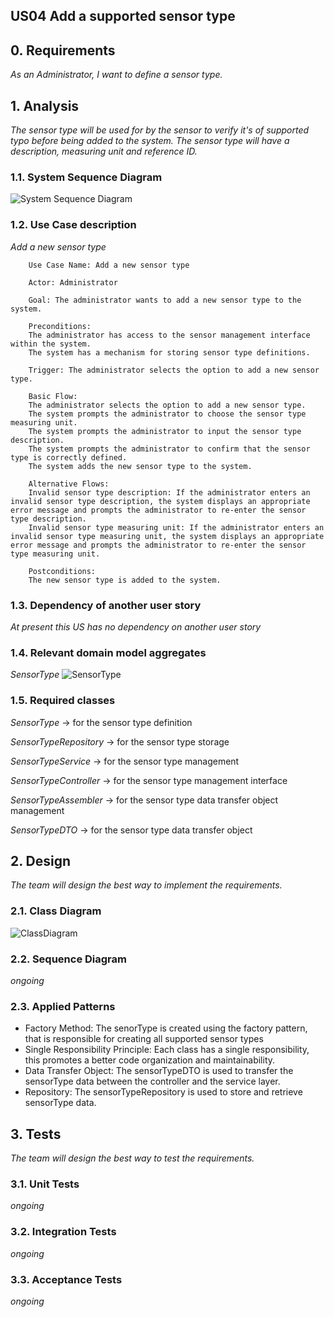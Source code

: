 ## US04 Add a supported sensor type

## 0. Requirements
_As an Administrator, I want to define a sensor type._

## 1. Analysis
_The sensor type will be used for by the sensor to verify it's of supported typo before being added to the system. The sensor type will have a description, measuring unit and reference ID._

### 1.1. System Sequence Diagram
![System Sequence Diagram](https://github.com/Departamento-de-Engenharia-Informatica/2023-2024-switch-dev-project-assignment-grupo-1/blob/main/docs/ooa/systemSequenceDiagram/US04AddSupportedSensorType.png)

### 1.2. Use Case description
_Add a new sensor type_
    
        Use Case Name: Add a new sensor type
    
        Actor: Administrator
    
        Goal: The administrator wants to add a new sensor type to the system.
    
        Preconditions:
        The administrator has access to the sensor management interface within the system.
        The system has a mechanism for storing sensor type definitions.

        Trigger: The administrator selects the option to add a new sensor type.
    
        Basic Flow:
        The administrator selects the option to add a new sensor type.
        The system prompts the administrator to choose the sensor type measuring unit.
        The system prompts the administrator to input the sensor type description.
        The system prompts the administrator to confirm that the sensor type is correctly defined.
        The system adds the new sensor type to the system.
    
        Alternative Flows:
        Invalid sensor type description: If the administrator enters an invalid sensor type description, the system displays an appropriate error message and prompts the administrator to re-enter the sensor type description.
        Invalid sensor type measuring unit: If the administrator enters an invalid sensor type measuring unit, the system displays an appropriate error message and prompts the administrator to re-enter the sensor type measuring unit.
        
        Postconditions:
        The new sensor type is added to the system.
### 1.3. Dependency of another user story
_At present this US has no dependency on another user story_

### 1.4. Relevant domain model aggregates
_SensorType_
![SensorType](https://github.com/Departamento-de-Engenharia-Informatica/2023-2024-switch-dev-project-assignment-grupo-1/blob/main/docs/ooa/agreggateModels/sensorTypeAggregate.png)

### 1.5. Required classes
_SensorType_ -> for the sensor type definition

_SensorTypeRepository_ -> for the sensor type storage

_SensorTypeService_ -> for the sensor type management

_SensorTypeController_ -> for the sensor type management interface

_SensorTypeAssembler_ -> for the sensor type data transfer object management

_SensorTypeDTO_ -> for the sensor type data transfer object


## 2. Design
_The team will design the best way to implement the requirements._
### 2.1. Class Diagram
![ClassDiagram](https://github.com/Departamento-de-Engenharia-Informatica/2023-2024-switch-dev-project-assignment-grupo-1/blob/main/docs/ood/classDiagram/US04AddSupportedSensorType.png)
### 2.2. Sequence Diagram
_ongoing_

### 2.3. Applied Patterns
- Factory Method: The senorType is created using the factory pattern, that is responsible for creating all supported sensor types
- Single Responsibility Principle: Each class has a single responsibility, this promotes a better code organization and maintainability.
- Data Transfer Object: The sensorTypeDTO is used to transfer the sensorType data between the controller and the service layer.
- Repository: The sensorTypeRepository is used to store and retrieve sensorType data.

## 3. Tests
_The team will design the best way to test the requirements._
### 3.1. Unit Tests
_ongoing_

### 3.2. Integration Tests
_ongoing_
### 3.3. Acceptance Tests
_ongoing_